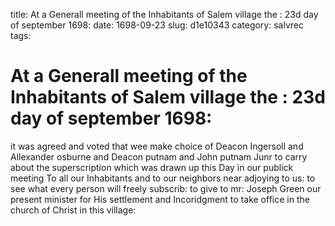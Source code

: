 title: At a Generall meeting of the Inhabitants of Salem village the : 23d day of september 1698:
date: 1698-09-23
slug: d1e10343
category: salvrec
tags: 


<div markdown class="doc" id="d1e10343">


# At a Generall meeting of the Inhabitants of Salem village the : 23d day of september 1698: 

it was agreed and voted that wee make choice of Deacon Ingersoll and Allexander osburne and Deacon putnam and John putnam Junr to carry about the superscription which was drawn up this Day in our publick meeting To all our Inhabitants and to our neighbors near adjoying to us: to see what every person will freely subscrib: to give to mr: Joseph Green our present minister for His settlement and Incoridgment to take office in the church of Christ in this village:
</div>